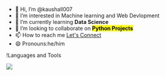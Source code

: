 - 👋 Hi, I’m @kaushall007
- 👀 I’m interested in Machine learning and Web Devlopment
- 🌱 I’m currently learning <b>Data Science</b>
- 💞️ I’m looking to collaborate on <strong><mark>Python Projects</mark></strong>
- 📫 How to reach me <a href="https://t.co/lBDIknRZHv">Let's Connect</a>
- 😄 Pronouns:he/him

 !Languages and Tools

  
[![](https://visitcount.itsvg.in/api?id=kaushall007&label=Profile%20Views&color=9&icon=1&pretty=true)](https://visitcount.itsvg.in)
<!---
kaushall007/kaushall007 is a ✨ special ✨ repository because its `README.md` (this file) appears on your GitHub profile.
You can click the Preview link to take a look at your changes.
--->
